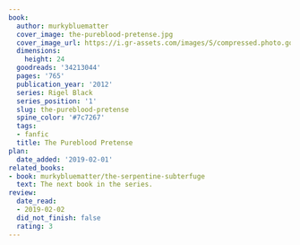 ```yaml
---
book:
  author: murkybluematter
  cover_image: the-pureblood-pretense.jpg
  cover_image_url: https://i.gr-assets.com/images/S/compressed.photo.goodreads.com/books/1502729168l/34213044._SX98_.jpg
  dimensions:
    height: 24
  goodreads: '34213044'
  pages: '765'
  publication_year: '2012'
  series: Rigel Black
  series_position: '1'
  slug: the-pureblood-pretense
  spine_color: '#7c7267'
  tags:
  - fanfic
  title: The Pureblood Pretense
plan:
  date_added: '2019-02-01'
related_books:
- book: murkybluematter/the-serpentine-subterfuge
  text: The next book in the series.
review:
  date_read:
  - 2019-02-02
  did_not_finish: false
  rating: 3
---
```

